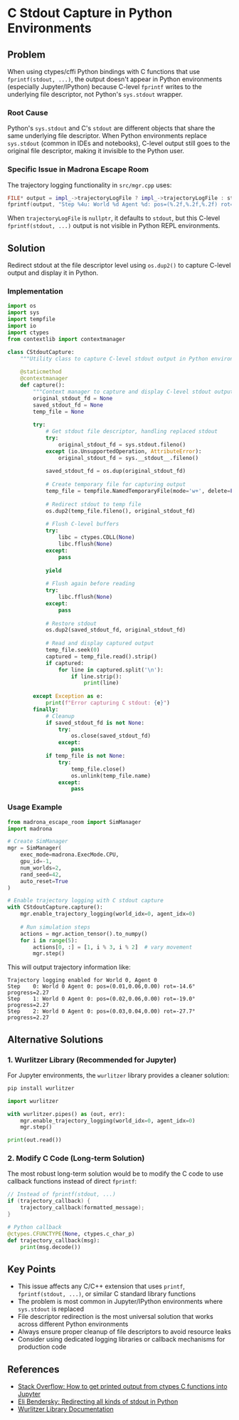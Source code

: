 # C Stdout Capture in Python Environments

## Problem

When using ctypes/cffi Python bindings with C functions that use `fprintf(stdout, ...)`, the output doesn't appear in Python environments (especially Jupyter/IPython) because C-level `fprintf` writes to the underlying file descriptor, not Python's `sys.stdout` wrapper.

### Root Cause

Python's `sys.stdout` and C's `stdout` are different objects that share the same underlying file descriptor. When Python environments replace `sys.stdout` (common in IDEs and notebooks), C-level output still goes to the original file descriptor, making it invisible to the Python user.

### Specific Issue in Madrona Escape Room

The trajectory logging functionality in `src/mgr.cpp` uses:
```cpp
FILE* output = impl_->trajectoryLogFile ? impl_->trajectoryLogFile : stdout;
fprintf(output, "Step %4u: World %d Agent %d: pos=(%.2f,%.2f,%.2f) rot=%.1f° progress=%.2f\n", ...);
```

When `trajectoryLogFile` is `nullptr`, it defaults to `stdout`, but this C-level `fprintf(stdout, ...)` output is not visible in Python REPL environments.

## Solution

Redirect stdout at the file descriptor level using `os.dup2()` to capture C-level output and display it in Python.

### Implementation

```python
import os
import sys
import tempfile
import io
import ctypes
from contextlib import contextmanager

class CStdoutCapture:
    """Utility class to capture C-level stdout output in Python environments"""
    
    @staticmethod
    @contextmanager
    def capture():
        """Context manager to capture and display C-level stdout output"""
        original_stdout_fd = None
        saved_stdout_fd = None
        temp_file = None
        
        try:
            # Get stdout file descriptor, handling replaced stdout
            try:
                original_stdout_fd = sys.stdout.fileno()
            except (io.UnsupportedOperation, AttributeError):
                original_stdout_fd = sys.__stdout__.fileno()
            
            saved_stdout_fd = os.dup(original_stdout_fd)
            
            # Create temporary file for capturing output
            temp_file = tempfile.NamedTemporaryFile(mode='w+', delete=False)
            
            # Redirect stdout to temp file
            os.dup2(temp_file.fileno(), original_stdout_fd)
            
            # Flush C-level buffers
            try:
                libc = ctypes.CDLL(None)
                libc.fflush(None)
            except:
                pass
            
            yield
            
            # Flush again before reading
            try:
                libc.fflush(None)  
            except:
                pass
            
            # Restore stdout
            os.dup2(saved_stdout_fd, original_stdout_fd)
            
            # Read and display captured output
            temp_file.seek(0)
            captured = temp_file.read().strip()
            if captured:
                for line in captured.split('\n'):
                    if line.strip():
                        print(line)
            
        except Exception as e:
            print(f"Error capturing C stdout: {e}")
        finally:
            # Cleanup
            if saved_stdout_fd is not None:
                try:
                    os.close(saved_stdout_fd)
                except:
                    pass
            if temp_file is not None:
                try:
                    temp_file.close()
                    os.unlink(temp_file.name)
                except:
                    pass
```

### Usage Example

```python
from madrona_escape_room import SimManager
import madrona

# Create SimManager
mgr = SimManager(
    exec_mode=madrona.ExecMode.CPU,
    gpu_id=-1, 
    num_worlds=2, 
    rand_seed=42, 
    auto_reset=True
)

# Enable trajectory logging with C stdout capture
with CStdoutCapture.capture():
    mgr.enable_trajectory_logging(world_idx=0, agent_idx=0)
    
    # Run simulation steps
    actions = mgr.action_tensor().to_numpy()
    for i in range(5):
        actions[0, :] = [1, i % 3, i % 2]  # vary movement
        mgr.step()
```

This will output trajectory information like:
```
Trajectory logging enabled for World 0, Agent 0
Step    0: World 0 Agent 0: pos=(0.01,0.06,0.00) rot=-14.6° progress=2.27
Step    1: World 0 Agent 0: pos=(0.02,0.06,0.00) rot=-19.0° progress=2.27
Step    2: World 0 Agent 0: pos=(0.03,0.04,0.00) rot=-27.7° progress=2.27
```

## Alternative Solutions

### 1. Wurlitzer Library (Recommended for Jupyter)

For Jupyter environments, the `wurlitzer` library provides a cleaner solution:

```bash
pip install wurlitzer
```

```python
import wurlitzer

with wurlitzer.pipes() as (out, err):
    mgr.enable_trajectory_logging(world_idx=0, agent_idx=0)
    mgr.step()

print(out.read())
```

### 2. Modify C Code (Long-term Solution)

The most robust long-term solution would be to modify the C code to use callback functions instead of direct `fprintf`:

```cpp
// Instead of fprintf(stdout, ...)
if (trajectory_callback) {
    trajectory_callback(formatted_message);
}
```

```python
# Python callback
@ctypes.CFUNCTYPE(None, ctypes.c_char_p)
def trajectory_callback(msg):
    print(msg.decode())
```

## Key Points

- This issue affects any C/C++ extension that uses `printf`, `fprintf(stdout, ...)`, or similar C standard library functions
- The problem is most common in Jupyter/IPython environments where `sys.stdout` is replaced
- File descriptor redirection is the most universal solution that works across different Python environments
- Always ensure proper cleanup of file descriptors to avoid resource leaks
- Consider using dedicated logging libraries or callback mechanisms for production code

## References

- [Stack Overflow: How to get printed output from ctypes C functions into Jupyter](https://stackoverflow.com/questions/35745541/)
- [Eli Bendersky: Redirecting all kinds of stdout in Python](https://eli.thegreenplace.net/2015/redirecting-all-kinds-of-stdout-in-python/)
- [Wurlitzer Library Documentation](https://pypi.org/project/wurlitzer/)